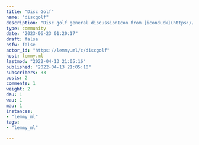 ```yaml
---
title: "Disc Golf" 
name: "discgolf"
description: "Disc golf general discussionIcon from [iconduck](https://iconduck.com/icons/23312/disc-golf-basket), [CC BY 3.0](https://creativecommons.org/licenses/by/3.0/legalcode)"
type: community
date: "2023-06-23 01:20:17"
draft: false
nsfw: false
actor_id: "https://lemmy.ml/c/discgolf"
host: lemmy.ml
lastmod: "2022-04-13 21:05:16"
published: "2022-04-13 21:05:10"
subscribers: 33
posts: 2
comments: 1
weight: 2
dau: 1
wau: 1
mau: 1
instances:
- "lemmy_ml"
tags: 
- "lemmy_ml"

---
```

